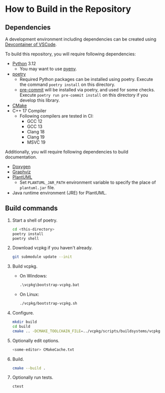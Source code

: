 # How to Build in the Repository

## Dependencies

A development environment including dependencies can be created using
[Devcontainer of VSCode](https://code.visualstudio.com/docs/remote/containers).

To build this repository,
you will require following dependencies:

- [Python](https://www.python.org/) 3.12
  - You may want to use [pyenv](https://github.com/pyenv/pyenv).
- [poetry](https://python-poetry.org/)
  - Required Python packages can be installed using poetry.
    Execute the command `poetry install` on this directory.
  - [pre-commit](https://pre-commit.com/)
    will be installed via poetry, and used for some checks.
    Execute `poetry run pre-commit install` on this directory
    if you develop this library.
- [CMake](https://cmake.org/)
- C++ 17 Compiler
  - Following compilers are tested in CI:
    - GCC 12
    - GCC 13
    - Clang 18
    - Clang 19
    - MSVC 19

Additionally, you will require following dependencies
to build documentation.

- [Doxygen](https://www.doxygen.nl/index.html)
- [Graphviz](https://graphviz.org/)
- [PlantUML](https://plantuml.com)
  - Set `PLANTUML_JAR_PATH` environment variable to specify the place of `plantuml.jar` file.
- Java runtime environment (JRE) for PlantUML.

## Build commands

1. Start a shell of poetry.

   ```bash
   cd <this-directory>
   poetry install
   poetry shell
   ```

2. Download vcpkg if you haven't already.

   ```bash
   git submodule update --init
   ```

3. Build vcpkg.

   - On Windows:

     ```bat
     .\vcpkg\bootstrap-vcpkg.bat
     ```

   - On Linux:

     ```bash
     ./vcpkg/bootstrap-vcpkg.sh
     ```

4. Configure.

   ```bash
   mkdir build
   cd build
   cmake .. -DCMAKE_TOOLCHAIN_FILE=../vcpkg/scripts/buildsystems/vcpkg.cmake
   ```

5. Optionally edit options.

   ```bash
   <some-editor> CMakeCache.txt
   ```

6. Build.

   ```bash
   cmake --build .
   ```

7. Optionally run tests.

   ```bash
   ctest
   ```
